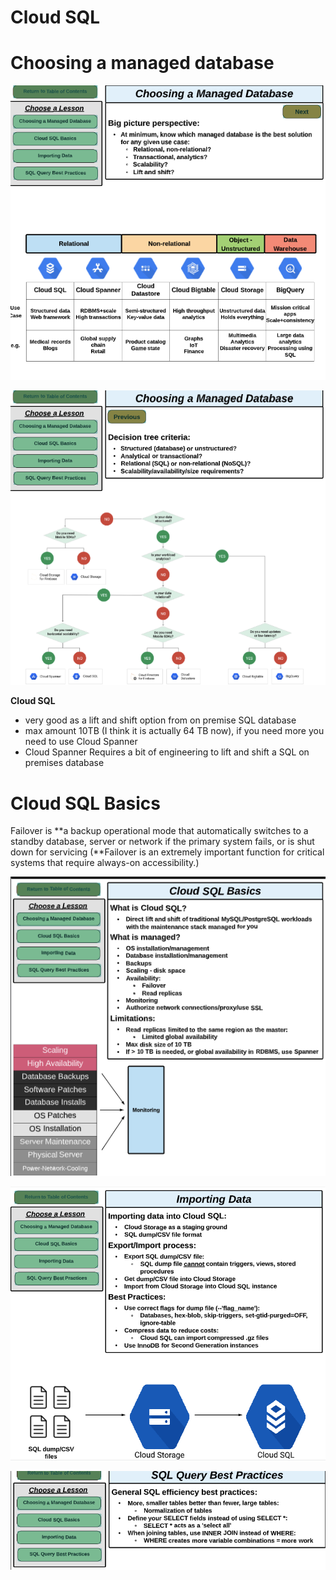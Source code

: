 # Cloud SQL

# Choosing a managed database

![Untitled](Cloud%20SQL%207ad788b0f86b4f5bbb4df47eac935ad7/Untitled.png)

![Untitled](Cloud%20SQL%207ad788b0f86b4f5bbb4df47eac935ad7/Untitled%201.png)

**Cloud SQL**

- very good as a lift and shift option from on premise SQL database
- max amount 10TB (I think it is actually 64 TB now), if you need more you need to use Cloud Spanner
- Cloud Spanner Requires a bit of engineering to lift and shift a SQL on premises database

# Cloud SQL Basics

Failover is **a backup operational mode that automatically switches to a standby database, server or network if the primary system fails, or is shut down for servicing (**Failover is an extremely important function for critical systems that require always-on accessibility.)

![Untitled](Cloud%20SQL%207ad788b0f86b4f5bbb4df47eac935ad7/Untitled%202.png)

![Untitled](Cloud%20SQL%207ad788b0f86b4f5bbb4df47eac935ad7/Untitled%203.png)

![Untitled](Cloud%20SQL%207ad788b0f86b4f5bbb4df47eac935ad7/Untitled%204.png)